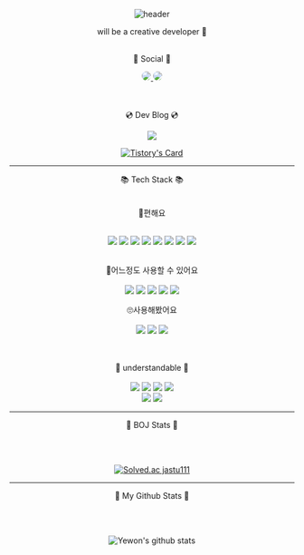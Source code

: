 <div align="center">

  <!--헤더-->
  ![header](https://capsule-render.vercel.app/api?type=Waving&text=Hi%20I'm%20Yewon%20'ᴗ'&color=gradient&height=250&customColorList=0,2,3&animation=twinkling)
  
  will be a creative developer 🐥 <br/><br/>
  
  📨 Social 📨
  <!-- <img src="https://img.shields.io/badge/표시할이름-색상?style=for-the-badge&logo=기술스택아이콘&logoColor=white"> -->
  <a href="https://instagram.com/fivepxint">
    <img src="https://img.shields.io/badge/jastu8646@gmail.com-EA4335?style=for-the-badge&logo=Gmail&logoColor=white"&link=jastu8646@gmail.com"
    style="border-radius:50%">
  </a>
    <img src="https://img.shields.io/badge/jastu111@naver.com-03C75A?style=for-the-badge&logo=Naver&logoColor=white"&link=jastu111@naver.com"
    style="border-radius:50%">
    
    
   <br/><br/>
   💿 Dev Blog 💿

  <a href="https://guun-oni.tistory.com/">
    <img 
        src="http://img.shields.io/badge/T%20story-FFFFFF?style=for-the-badge&logo=Tistory&link=https://guun-oni.tistory.com/&logoColor=black"
        style="height : auto; margin-left : 10px; margin-right : 10px;"/>
  </a>
  <br/>
  
  [![Tistory's Card](https://github-readme-tistory-card.vercel.app/api?name=guun-oni&postId=68&theme=default)](https://guun-oni.tistory.com/)

* * *
  📚 Tech Stack 📚<br/><br/>
  <br/>
  🤗편해요<br/><br/>

  
  <img src="https://img.shields.io/badge/html5-E34F26?style=for-the-badge&logo=html5&logoColor=white">
  <img src="https://img.shields.io/badge/CSS3-1572B6?style=for-the-badge&logo=css3&logoColor=white" />
  <img src="https://img.shields.io/badge/tailwindcss-06B6D4?style=for-the-badge&logo=tailwindcss&logoColor=white" />
  <img src="https://img.shields.io/badge/photoshop-31A8FF?style=for-the-badge&logo=Adobe Photoshop&logoColor=143059"/>
  <img src="https://img.shields.io/badge/Figma-f24e1e?style=for-the-badge&logo=Figma&logoColor=white"/>
  <img src="https://img.shields.io/badge/Javascript-F7DF1E?style=for-the-badge&logo=Javascript&logoColor=white"/>
  <img src="https://img.shields.io/badge/Java-007396?style=for-the-badge&logo=java&logoColor=white" />
  <img src="https://img.shields.io/badge/Figma-f24e1e?style=for-the-badge&logo=Figma&logoColor=white"/>
  <br/><br/>

  🙂어느정도 사용할 수 있어요 <br/><br/>
  <img src="https://img.shields.io/badge/Java-007396?style=for-the-badge&logo=java&logoColor=white">
  <img src="https://img.shields.io/badge/javascript-F7DF1E?style=for-the-badge&logo=javaScript&logoColor=white"> 
  <img src="https://img.shields.io/badge/C++-00599c?style=for-the-badge&logo=C++&logoColor=white">
  <img src="https://img.shields.io/badge/Python-3776ab?style=for-the-badge&logo=Python&logoColor=white">
  <img src="https://img.shields.io/badge/Typescript-3178C6?style=for-the-badge&logo=TypeScript&logoColor=white">
  
  🙄사용해봤어요 <br/><br/>
  <img src="https://img.shields.io/badge/React-61DAFB?style=for-the-badge&logo=React&logoColor=white">
  <img src="https://img.shields.io/badge/unity-FFFFFF?style=for-the-badge&logo=Unity&logoColor=black">
  <img src="https://img.shields.io/badge/Android-3DDC84?style=for-the-badge&logo=Android&logoColor=white"/>
  
  <br/><br/>
  📌 understandable 📌<br/><br/>
  <img src="https://img.shields.io/badge/MySQL-4479A1?style=for-the-badge&logo=MySQL&logoColor=white">
  <img src="https://img.shields.io/badge/AWS-232F3E?style=for-the-badge&logo=Amazon&logoColor=white">
  <img src="https://img.shields.io/badge/Django-092E20?style=for-the-badge&logo=Django&logoColor=white">
  <img src="https://img.shields.io/badge/Unreal Engine-0E1128?style=for-the-badge&logo=Unreal Engine&logoColor=white"><br/>
  <img src="https://img.shields.io/badge/Stencyl-8E1C04?style=for-the-badge&logo=Stencyl&logoColor=white">
  <img src="https://img.shields.io/badge/Flutter-02569B?style=for-the-badge&logo=Flutter&logoColor=white">
  
  * * *
  🐠 BOJ Stats 🐠
  <!--백준--><br/><br/>
  [![Solved.ac
jastu111](http://mazassumnida.wtf/api/v2/generate_badge?boj=jastu111)](https://solved.ac/jastu111)

  * * * 
 🐾 My Github Stats 🐾
  <!--깃허브--><br/><br/>
  ![Yewon's github stats](https://github-readme-stats.vercel.app/api?username=9ye1&show_icons=true&theme=radical) 
  

</div>



<!--
**9ye1/9ye1** is a ✨ _special_ ✨ repository because its `README.md` (this file) appears on your GitHub profile.

Here are some ideas to get you started:

- 🔭 I’m currently working on ...
- 🌱 I’m currently learning ...
- 👯 I’m looking to collaborate on ...
- 🤔 I’m looking for help with ...
- 💬 Ask me about ...
- 📫 How to reach me: ...
- 😄 Pronouns: ...
- ⚡ Fun fact: ...
-->
